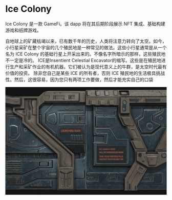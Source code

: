 # Ice Colony

Ice Colony 是一款 GameFi。该 dapp 将在其后期阶段展示 NFT 集成、基础构建游戏和纸牌游戏。

自地球上的矿藏枯竭以来，已有数千年的历史，人类将注意力转向了太空。如今，小行星采矿在整个宇宙的几个殖民地是一种常见的做法。这些小行星通常是从一个名为 ICE Colony 的基础行星上开采出来的。不像名字所暗示的那样，这些殖民地不一定是冷的。 ICE是Insentient Celestial Excavator的缩写。这些是在殖民地进行生产和采矿作业的有机机器。它们被认为是现代意义上的牛群，是太空时代最有价值的投资。
除非您自己是某些 ICE 的所有者，否则 ICE 殖民地的生活极具挑战性。然后，这很容易，因为您只有两项工作要做，然后才能充实自己的口袋

![icecolony-dapp-defi-matic-image1_ac061c5210fd2b16f13a7ec04dc51f2a](icecolony-dapp-defi-matic-image1_ac061c5210fd2b16f13a7ec04dc51f2a.png)

